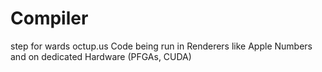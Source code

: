 # Compiler
step for wards octup.us Code being run in Renderers like Apple Numbers and on dedicated Hardware (PFGAs, CUDA)
